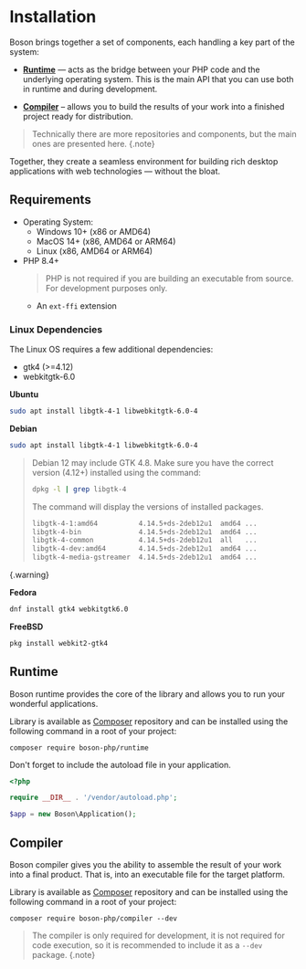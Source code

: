 # Installation

Boson brings together a set of components, each handling a key part of the system:

- [**Runtime**](https://github.com/boson-php/runtime) — acts as the bridge
  between your PHP code and the underlying operating system. This is the main
  API that you can use both in runtime and during development.

- [**Compiler**](https://github.com/boson-php/compiler) – allows you to build
  the results of your work into a finished project ready for distribution.

> Technically there are more repositories and components, but the main ones
> are presented here.
{.note}

Together, they create a seamless environment for building rich desktop
applications with web technologies — without the bloat.

## Requirements

- Operating System:
  - Windows 10+ (x86 or AMD64)
  - MacOS 14+ (x86, AMD64 or ARM64)
  - Linux (x86, AMD64 or ARM64)
- PHP 8.4+
  > PHP is not required if you are building an executable 
  > from source. For development purposes only.
  - An `ext-ffi` extension

### Linux Dependencies

The Linux OS requires a few additional dependencies:
- gtk4 (>=4.12)
- webkitgtk-6.0

**Ubuntu**

```bash
sudo apt install libgtk-4-1 libwebkitgtk-6.0-4
```

**Debian**

```bash
sudo apt install libgtk-4-1 libwebkitgtk-6.0-4
```

> Debian 12 may include GTK 4.8. Make sure you have the correct 
> version (4.12+) installed using the command:
> ```bash
> dpkg -l | grep libgtk-4
> ```
> 
> The command will display the versions of installed packages.
> ```bash
> libgtk-4-1:amd64          4.14.5+ds-2deb12u1  amd64 ...
> libgtk-4-bin              4.14.5+ds-2deb12u1  amd64 ...
> libgtk-4-common           4.14.5+ds-2deb12u1  all   ...
> libgtk-4-dev:amd64        4.14.5+ds-2deb12u1  amd64 ...
> libgtk-4-media-gstreamer  4.14.5+ds-2deb12u1  amd64 ...
> ```
{.warning}

**Fedora**

```bash
dnf install gtk4 webkitgtk6.0
```

**FreeBSD**

```bash
pkg install webkit2-gtk4
```


## Runtime

Boson runtime provides the core of the library and allows you to
run your wonderful applications.

Library is available as [Composer](https://getcomposer.org/doc/) repository and
can be installed using the following command in a root of your project:

```shell
composer require boson-php/runtime
```

Don't forget to include the autoload file in your application.

```php
<?php

require __DIR__ . '/vendor/autoload.php';

$app = new Boson\Application();
```



## Compiler

Boson compiler gives you the ability to assemble the result of your work into
a final product. That is, into an executable file for the target platform.

Library is available as [Composer](https://getcomposer.org/doc/) repository and
can be installed using the following command in a root of your project:

```shell
composer require boson-php/compiler --dev
```

> The compiler is only required for development, it is not required for code
> execution, so it is recommended to include it as a `--dev` package.
{.note}

